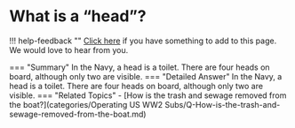 # What is a “head”?

!!! help-feedback ""
    [Click here](https://replace.md) if you have something to add to this page. We would love to hear from you.

=== "Summary"
    In the Navy, a head is a toilet. There are four heads on board, although only two are visible.
=== "Detailed Answer"
    In the Navy, a head is a toilet.  There are four heads on board, although only two are visible.
=== "Related Topics"
    - [How is the trash and sewage removed from the boat?](categories/Operating US WW2 Subs/Q-How-is-the-trash-and-sewage-removed-from-the-boat.md)
